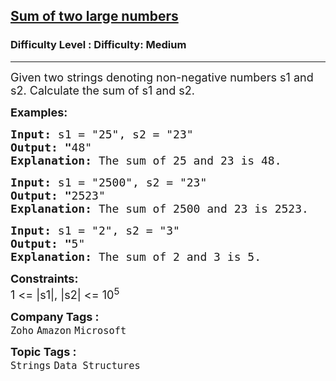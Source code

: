 <h2><a href="https://www.geeksforgeeks.org/problems/sum-of-numbers-or-number1219/1?itm_source=geeksforgeeks&itm_medium=article&itm_campaign=practice_card">Sum of two large numbers</a></h2><h3>Difficulty Level : Difficulty: Medium</h3><hr><div class="problems_problem_content__Xm_eO"><p><span style="font-size: 18px;">Given two strings denoting non-negative numbers s1 and s2. Calculate the sum of s1 and s2. </span></p>
<p><span style="font-size: 18px;"><strong>Examples:</strong></span></p>
<pre><span style="font-size: 18px;"><strong>Input: </strong>s1 = "25", s2 = "23"
<strong>Output: "</strong>48"
<strong>Explanation: </strong>The sum of 25 and 23 is 48.</span></pre>
<pre><span style="font-size: 18px;"><strong>Input: </strong>s1 = "2500", s2 = "23"
<strong>Output: "</strong>2523"
<strong>Explanation: </strong>The sum of 2500 and 23 is 2523.</span></pre>
<pre><span style="font-size: 18px;"><strong>Input: </strong>s1 = "2", s2 = "3"
<strong>Output: "</strong>5"
<strong>Explanation: </strong>The sum of 2 and 3 is 5.</span></pre>
<p><span style="font-size: 18px;"><strong>Constraints:</strong><br>1 &lt;= |s1|, |s2| &lt;= 10<sup>5</sup></span></p></div><p><span style=font-size:18px><strong>Company Tags : </strong><br><code>Zoho</code>&nbsp;<code>Amazon</code>&nbsp;<code>Microsoft</code>&nbsp;<br><p><span style=font-size:18px><strong>Topic Tags : </strong><br><code>Strings</code>&nbsp;<code>Data Structures</code>&nbsp;